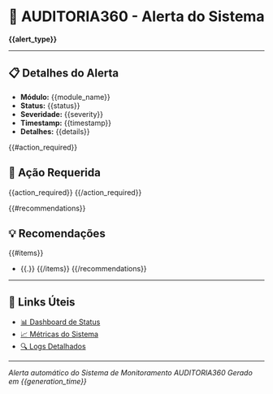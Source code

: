 # 🚨 AUDITORIA360 - Alerta do Sistema

**{{alert_type}}**

---

## 📋 Detalhes do Alerta

- **Módulo:** {{module_name}}
- **Status:** {{status}}
- **Severidade:** {{severity}}
- **Timestamp:** {{timestamp}}
- **Detalhes:** {{details}}

{{#action_required}}
## 🎯 Ação Requerida

{{action_required}}
{{/action_required}}

{{#recommendations}}
## 💡 Recomendações

{{#items}}
- {{.}}
{{/items}}
{{/recommendations}}

---

## 🔗 Links Úteis

- [📊 Dashboard de Status]({{dashboard_url}})
- [📈 Métricas do Sistema]({{dashboard_url}}/metrics)
- [🔍 Logs Detalhados]({{dashboard_url}}/logs)

---

*Alerta automático do Sistema de Monitoramento AUDITORIA360*
*Gerado em {{generation_time}}*